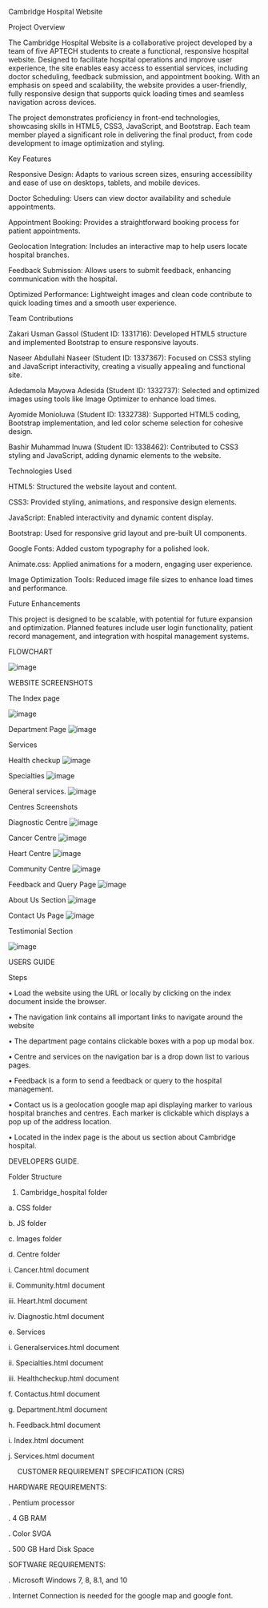 Cambridge Hospital Website

Project Overview

The Cambridge Hospital Website is a collaborative project developed by a team of five APTECH students to create a functional, responsive hospital website. Designed to facilitate hospital operations and improve user experience, the site enables easy access to essential services, including doctor scheduling, feedback submission, and appointment booking. With an emphasis on speed and scalability, the website provides a user-friendly, fully responsive design that supports quick loading times and seamless navigation across devices.

The project demonstrates proficiency in front-end technologies, showcasing skills in HTML5, CSS3, JavaScript, and Bootstrap. 
Each team member played a significant role in delivering the final product, from code development to image optimization and styling.

Key Features

Responsive Design: Adapts to various screen sizes, ensuring accessibility and ease of use on desktops, tablets, and mobile devices.

Doctor Scheduling: Users can view doctor availability and schedule appointments.

Appointment Booking: Provides a straightforward booking process for patient appointments.

Geolocation Integration: Includes an interactive map to help users locate hospital branches.

Feedback Submission: Allows users to submit feedback, enhancing communication with the hospital.

Optimized Performance: Lightweight images and clean code contribute to quick loading times and a smooth user experience.

Team Contributions

Zakari Usman Gassol (Student ID: 1331716): Developed HTML5 structure and implemented Bootstrap to ensure responsive layouts.

Naseer Abdullahi Naseer (Student ID: 1337367): Focused on CSS3 styling and JavaScript interactivity, creating a visually appealing and functional site.

Adedamola Mayowa Adesida (Student ID: 1332737): Selected and optimized images using tools like Image Optimizer to enhance load times.

Ayomide Monioluwa (Student ID: 1332738): Supported HTML5 coding, Bootstrap implementation, and led color scheme selection for cohesive design.

Bashir Muhammad Inuwa (Student ID: 1338462): Contributed to CSS3 styling and JavaScript, adding dynamic elements to the website.

Technologies Used

HTML5: Structured the website layout and content.

CSS3: Provided styling, animations, and responsive design elements.

JavaScript: Enabled interactivity and dynamic content display.

Bootstrap: Used for responsive grid layout and pre-built UI components.

Google Fonts: Added custom typography for a polished look.

Animate.css: Applied animations for a modern, engaging user experience.

Image Optimization Tools: Reduced image file sizes to enhance load times and performance.

Future Enhancements

This project is designed to be scalable, with potential for future expansion and optimization. Planned features include user login functionality, patient record management, and integration with hospital management systems.

FLOWCHART 


![image](https://github.com/user-attachments/assets/652e7d67-373e-46b4-9f78-c33375373c14)

WEBSITE SCREENSHOTS


The Index page

![image](https://github.com/user-attachments/assets/67e229bc-8e7b-4894-ab2b-e5da9fdcb491)

 
Department Page
![image](https://github.com/user-attachments/assets/f4ab53b8-b8d5-4e50-86ae-5153a3e6728c)

 
Services

Health checkup
![image](https://github.com/user-attachments/assets/3d736eee-bb9b-4e04-9191-c415954fbe16)
 
Specialties
![image](https://github.com/user-attachments/assets/118c4fe1-5e3c-4131-bdf2-e9429351c778)
 
General services.
![image](https://github.com/user-attachments/assets/029b452a-bae4-4879-afa9-9b36caef7cf4)
 
 
Centres Screenshots

Diagnostic Centre
![image](https://github.com/user-attachments/assets/b06a8c7d-57d8-4ff2-af65-0e84f955c0e1)
 

Cancer Centre
 ![image](https://github.com/user-attachments/assets/25e91769-b501-4372-9cd9-4aed07a2908e)


Heart Centre
![image](https://github.com/user-attachments/assets/1863694e-4efd-4018-9d70-31c26bb6e14e)

 
Community Centre
![image](https://github.com/user-attachments/assets/e20c0037-bc60-496a-a5e8-2bcde0a262c3)

 
Feedback and Query Page
![image](https://github.com/user-attachments/assets/356a0c23-2f48-4252-8373-5db91eb920b4)
 

About Us Section
 ![image](https://github.com/user-attachments/assets/be308c47-bf95-4e83-ae14-5d14cc947594)


Contact Us Page
![image](https://github.com/user-attachments/assets/d2ab0f8d-75be-4844-9a0e-31ae08119d53)
 
Testimonial Section

![image](https://github.com/user-attachments/assets/3eaca1a7-d324-4eb1-804c-b4a6a4aa463a)

USERS GUIDE

Steps

•	Load the website using the URL or locally by clicking on the index document inside the browser.

•	The navigation link contains all important links to navigate around the website

•	The department page contains clickable boxes with a pop up modal box.

•	Centre and services on the navigation bar is a drop down list to various pages.

•	Feedback is a form to send a feedback or query to the hospital management.

•	Contact us is a geolocation google map api displaying marker to various hospital branches and centres. Each marker is clickable which displays a pop up of the address location.

•	Located in the index page is the about us section about Cambridge hospital.
 

DEVELOPERS GUIDE.

Folder Structure

1.	Cambridge_hospital folder

a.	CSS folder

b.	JS folder

c.	Images folder

d.	Centre folder

i.	Cancer.html document

ii.	Community.html document

iii.	Heart.html document

iv.	Diagnostic.html document


e.	Services

i.	Generalservices.html document

ii.	Specialties.html document

iii.	Healthcheckup.html document


f.	Contactus.html document

g.	Department.html document

h.	Feedback.html document

i.	Index.html document

j.	Services.html document



 
CUSTOMER REQUIREMENT SPECIFICATION (CRS)


HARDWARE REQUIREMENTS:

.	Pentium processor

.	4 GB RAM

.	Color SVGA

.	500 GB Hard Disk Space

SOFTWARE REQUIREMENTS:

.	Microsoft Windows 7, 8, 8.1, and 10

.	Internet Connection is needed for the google map and google font.
